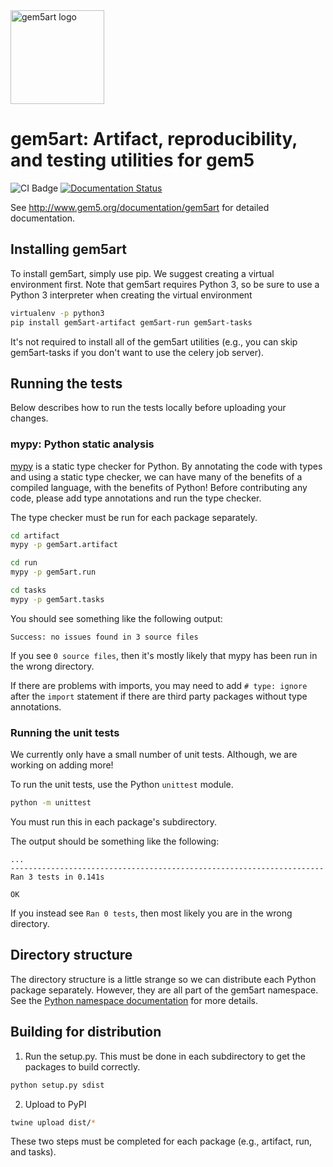 <img alt="gem5art logo" src="/gem5art.svg" width=150>

# gem5art: Artifact, reproducibility, and testing utilities for gem5

![CI Badge](https://github.com/darchr/gem5art/workflows/CI/badge.svg)
[![Documentation Status](https://readthedocs.org/projects/gem5art/badge/?version=latest)](https://gem5art.readthedocs.io/en/latest/?badge=latest)

See <http://www.gem5.org/documentation/gem5art> for detailed documentation.

## Installing gem5art

To install gem5art, simply use pip.
We suggest creating a virtual environment first.
Note that gem5art requires Python 3, so be sure to use a Python 3 interpreter when creating the virtual environment

```sh
virtualenv -p python3
pip install gem5art-artifact gem5art-run gem5art-tasks
```

It's not required to install all of the gem5art utilities (e.g., you can skip gem5art-tasks if you don't want to use the celery job server).

## Running the tests

Below describes how to run the tests locally before uploading your changes.

### mypy: Python static analysis

[mypy](http://mypy-lang.org/) is a static type checker for Python.
By annotating the code with types and using a static type checker, we can have many of the benefits of a compiled language, with the benefits of Python!
Before contributing any code, please add type annotations and run the type checker.

The type checker must be run for each package separately.

```sh
cd artifact
mypy -p gem5art.artifact
```

```sh
cd run
mypy -p gem5art.run
```

```sh
cd tasks
mypy -p gem5art.tasks
```

You should see something like the following output:

```
Success: no issues found in 3 source files
```

If you see `0 source files`, then it's mostly likely that mypy has been run in the wrong directory.

If there are problems with imports, you may need to add `# type: ignore` after the `import` statement if there are third party packages without type annotations.

### Running the unit tests

We currently only have a small number of unit tests.
Although, we are working on adding more!

To run the unit tests, use the Python `unittest` module.

```sh
python -m unittest
```

You must run this in each package's subdirectory.

The output should be something like the following:
```
...
----------------------------------------------------------------------
Ran 3 tests in 0.141s

OK
```

If you instead see `Ran 0 tests`, then most likely you are in the wrong directory.

## Directory structure

The directory structure is a little strange so we can distribute each Python package separately.
However, they are all part of the gem5art namespace.
See the [Python namespace documentation](https://packaging.python.org/guides/packaging-namespace-packages/) for more details.

## Building for distribution

1. Run the setup.py. This must be done in each subdirectory to get the packages to build correctly.

```sh
python setup.py sdist
```

2. Upload to PyPI

```sh
twine upload dist/*
```

These two steps must be completed for each package (e.g., artifact, run, and tasks).
